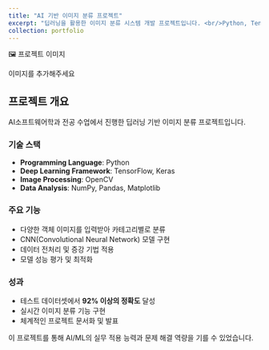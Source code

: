 ```yaml
---
title: "AI 기반 이미지 분류 프로젝트"
excerpt: "딥러닝을 활용한 이미지 분류 시스템 개발 프로젝트입니다. <br/>Python, TensorFlow, OpenCV 사용"
collection: portfolio
---
```


<div class="portfolio-image-placeholder">
  <div class="portfolio-image-container">
    <div class="portfolio-image-text">
      <p>🖼️ 프로젝트 이미지</p>
      <p>이미지를 추가해주세요</p>
    </div>
  </div>
</div>

## 프로젝트 개요
AI소프트웨어학과 전공 수업에서 진행한 딥러닝 기반 이미지 분류 프로젝트입니다. 

### 기술 스택
- **Programming Language**: Python
- **Deep Learning Framework**: TensorFlow, Keras
- **Image Processing**: OpenCV
- **Data Analysis**: NumPy, Pandas, Matplotlib

### 주요 기능
- 다양한 객체 이미지를 입력받아 카테고리별로 분류
- CNN(Convolutional Neural Network) 모델 구현
- 데이터 전처리 및 증강 기법 적용
- 모델 성능 평가 및 최적화

### 성과
- 테스트 데이터셋에서 **92% 이상의 정확도** 달성
- 실시간 이미지 분류 기능 구현
- 체계적인 프로젝트 문서화 및 발표

이 프로젝트를 통해 AI/ML의 실무 적용 능력과 문제 해결 역량을 기를 수 있었습니다.